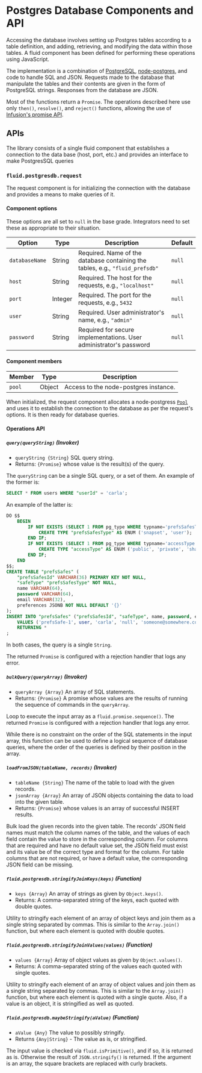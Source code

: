 # Postgres Database Components and API

Accessing the database involves setting up Postgres tables according to a table
definition, and adding, retrieving, and modifying the data within those tables.
A fluid component has been defined for performing these operations using
JavaScript.

The implementation is a combination of [PostgreSQL](https://www.postgresql.org/),
[node-postgres](https://node-postgres.com/), and code to handle SQL and JSON.
Requests made to the database that manipulate the tables and their contents are
given in the form of PostgreSQL strings.  Responses from the database are JSON.

Most of the functions return a `Promise`.  The operations described here use
only `then()`, `resolve()`, and `reject()` functions, allowing the use of
[Infusion's promise API](https://docs.fluidproject.org/infusion/development/promisesapi).

## APIs

The library consists of a single fluid component that establishes a
connection to the data base (host, port, etc.) and provides an interface to
make PostgresSQL queries

### `fluid.postgresdb.request`

The request component is for initializing the connection with the database and
provides a means to make queries of it.

#### Component options

These options are all set to `null` in the base grade.  Integrators need to set
these as appropriate to their situation.

| Option            | Type       | Description | Default |
| ----------------- | ---------- | ----------- | ------- |
| `databaseName`    | String     | Required. Name of the database containing the tables, e.g., `"fluid_prefsdb"` | `null` |
| `host`            | String     | Required. The host for the requests, e.g., `"localhost"` | `null` |
| `port`            | Integer    | Required. The port for the requests, e.g., `5432` | `null` |
| `user`            | String     | Required. User administrator's name, e.g., `"admin"`| `null` |
| `password`        | String     | Required for secure implementations. User administrator's password | `null` |

#### Component members

| Member            | Type       | Description |
| ----------------- | ---------- | ----------- |
| `pool`            | Object     | Access to the node-postgres instance.

When initialized, the request component allocates a node-postgress [`Pool`](https://node-postgres.com/api/pool)
and uses it to establish the connection to the database as per the request's
options.  It is then ready for database queries.

#### Operations API

##### `query(queryString)` (Invoker)

- `queryString {String}` SQL query string.
- Returns: `{Promise}` whose value is the result(s) of the query.

The `queryString` can be a single SQL query, or a set of them.  An example of
the former is:

``` .sql
SELECT * FROM users WHERE "userId" = 'carla';
```

An example of the latter is:

``` .sql
DO $$
    BEGIN
        IF NOT EXISTS (SELECT 1 FROM pg_type WHERE typname='prefsSafesType') THEN
            CREATE TYPE "prefsSafesType" AS ENUM ('snapset', 'user');
        END IF;
        IF NOT EXISTS (SELECT 1 FROM pg_type WHERE typname='accessType') THEN
            CREATE TYPE "accessType" AS ENUM ('public', 'private', 'shared by trusted parties');
        END IF;
    END
$$;
CREATE TABLE "prefsSafes" (
    "prefsSafesId" VARCHAR(36) PRIMARY KEY NOT NULL,
    "safeType" "prefsSafesType" NOT NULL,
    name VARCHAR(64),
    password VARCHAR(64),
    email VARCHAR(32),
    preferences JSONB NOT NULL DEFAULT '{}'
);
INSERT INTO "prefsSafes" ("prefsSafesId", "safeType", name, password, email)
    VALUES ('prefsSafe-1', user, 'carla', 'null', 'someone@somewhere.com')
    RETURNING *
;

```

In both cases, the query is a single `String`.

The returned `Promise` is configured with a rejection handler that logs any
error.

##### `bulkQuery(queryArray)` (Invoker)

- `queryArray {Array}` An array of SQL statements.
- Returns: `{Promise}` A promise whose values are the results of running the
sequence of commands in the `queryArray`.

Loop to execute the input array as a `fluid.promise.sequence()`.  The returned
`Promise` is configured with a rejection handler that logs any error.

While there is no constraint on the order of the SQL statements in the input
array, this function can be used to define a logical sequence of database
queries, where the order of the queries is defined by their position in the
array.

##### `loadFromJSON(tableName, records)` (Invoker)

- `tableName {String}` The name of the table to load with the given records.
- `jsonArray {Array}` An array of JSON objects containing the data to load into
the given table.
- Returns: `{Promise}` whose values is an array of successful INSERT results.

Bulk load the given records into the given table.  The records' JSON field
names must match the column names of the table, and the values of each field
contain the value to store in the corresponding column.  For columns that are
required and have no default value set, the JSON field must exist and its value
be of the correct type and format for the column.  For table columns that are
not required, or have a default value, the corresponding JSON field can be
missing.

##### `fluid.postgresdb.stringifyJoinKeys(keys)` (Function)

- `keys {Array}` An array of strings as given by `Object.keys()`.
- Returns: A comma-separated string of the keys, each quoted with double quotes.

Utility to stringify each element of an array of object keys and join them
as a single string separated by commas.  This is similar to the `Array.join()`
function, but where each element is quoted with double quotes.

##### `fluid.postgresdb.stringifyJoinValues(values)` (Function)

- `values {Array}` Array of object values as given by `Object.values()`.
- Returns: A comma-separated string of the values each quoted with single
quotes.

Utility to stringify each element of an array of object values and join them
as a single string separated by commas.  This is similar to the `Array.join()`
function, but where each element is quoted with a single quote.  Also, if
a value is an object, it is stringified as well as quoted.

##### `fluid.postgresdb.maybeStringify(aValue)` (Function)

- `aValue {Any}` The value to possibly stringify.
- Returns `{Any|String}` - The value as is, or stringified.

The input value is checked via `fluid.isPrimitive()`, and if so, it is
returned as is.  Otherwise the result of `JSON.stringify()` is returned. If
the argument is an array, the square brackets are replaced with curly brackets.
